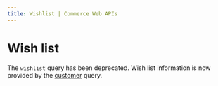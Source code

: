```yaml
---
title: Wishlist | Commerce Web APIs
---
```


# Wish list

The `wishlist` query has been deprecated. Wish list information is now provided by the [customer](../../customer/queries/customer.md) query.
